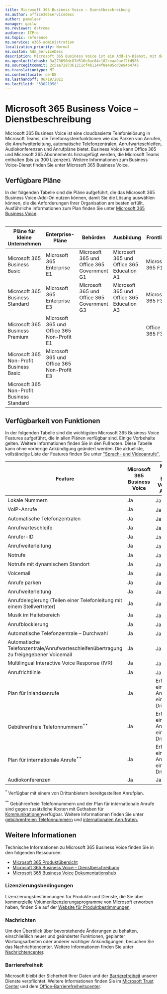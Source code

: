 ```yaml
---
title: Microsoft 365 Business Voice – Dienstbeschreibung
ms.author: office365servicedesc
author: pamelaar
manager: gailw
ms.reviewer: dstrome
audience: ITPro
ms.topic: reference
ms.service: o365-administration
localization_priority: Normal
ms.custom: Adm_ServiceDesc
description: Microsoft 365 Business Voice ist ein Add-In-Dienst, mit dem Sie Microsoft Teams für Telefonanrufe verwenden können. Dies kombiniert Telefonsystem, Inlandsanrufplan, SMS und Audiokonferenzen.
ms.openlocfilehash: 3a273090dc87d516c0ac84c182ceaa9aef2fd986
ms.sourcegitcommit: 2c5aa7297361211cf4b1144f0e495cd3e94b4745
ms.translationtype: MT
ms.contentlocale: de-DE
ms.lasthandoff: 06/19/2021
ms.locfileid: "53021958"
---
```

# <a name="microsoft-365-business-voice-service-description"></a>Microsoft 365 Business Voice – Dienstbeschreibung

Microsoft 365 Business Voice ist eine cloudbasierte Telefonielösung in Microsoft Teams, die Telefonsystemfunktionen wie das Parken von Anrufen, die Anrufweiterleitung, automatische Telefonzentralen, Anrufwarteschleifen, Audiokonferenzen und Anrufpläne bietet. Business Voice kann Office 365 und Microsoft 365 Abonnements hinzugefügt werden, die Microsoft Teams enthalten (bis zu 300 Lizenzen). Weitere Informationen zum Business Voice-Dienst finden Sie unter Microsoft 365 Business Voice.

## <a name="available-plans"></a>Verfügbare Pläne

In der folgenden Tabelle sind die Pläne aufgeführt, die das Microsoft 365 Business Voice-Add-On nutzen können, damit Sie die Lösung auswählen können, die die Anforderungen Ihrer Organisation am besten erfüllt. Ausführliche Informationen zum Plan finden Sie unter [Microsoft 365 Business Voice](/MicrosoftTeams/business-voice/whats-business-voice). <br><br>

| Pläne für kleine Unternehmen | Enterprise-Pläne | Behörden | Ausbildung | Frontline |
|----------------------|------------------|------------|-----------|-----------|
| Microsoft 365 Business Basic | Microsoft 365 Enterprise E1 | Microsoft 365 und Office 365 Government G1 | Microsoft 365 und Office 365 Education A1 | Microsoft 365 F1 |
| Microsoft 365 Business Standard | Microsoft 365 Enterprise E3 | Microsoft 365 und Office 365 Government G3 | Microsoft 365 und Office 365 Education A3 | Microsoft 365 F3 |
| Microsoft 365 Business Premium | Microsoft 365 und Office 365 Non-Profit E1 | | | Office 365 F3 |
| Microsoft 365 Non-Profit Business Basic | Microsoft 365 und Office 365 Non-Profit E3 | | | |
| Microsoft 365 Non-Profit Business Standard | | | | |

## <a name="feature-availability"></a>Verfügbarkeit von Funktionen

In der folgenden Tabelle sind die wichtigsten Microsoft 365 Business Voice Features aufgeführt, die in allen Plänen verfügbar sind. Einige Vorbehalte gelten. Weitere Informationen finden Sie in den Fußnoten. Diese Tabelle kann ohne vorherige Ankündigung geändert werden. Die aktuellste, vollständige Liste der Features finden Sie unter ["Sprach- und Videoanrufe".](https://www.microsoft.com/en-us/microsoft-teams/voice-calling)

| Feature | Microsoft 365 Business Voice | Microsoft 365 Business Voice Ohne Anrufplan |
|---------|------------------------------|---------------------------------------------------|
| Lokale Nummern | Ja | Ja<sup>*</sup> |
| VoIP-Anrufe | Ja | Ja<sup>*</sup> |
| Automatische Telefonzentralen | Ja | Ja<sup>*</sup> |
| Anrufwarteschleife | Ja | Ja<sup>*</sup> |
| Anrufer-ID | Ja | Ja<sup>*</sup> |
| Anrufweiterleitung | Ja | Ja<sup>*</sup> |
| Notrufe | Ja | Ja<sup>*</sup> |
| Notrufe mit dynamischem Standort | Ja | Ja<sup>*</sup> |
| Voicemail | Ja | Ja<sup>*</sup> |
| Anrufe parken | Ja | Ja<sup>*</sup> |
| Anrufweiterleitung | Ja | Ja<sup>*</sup> |
| Anrufdelegierung (Teilen einer Telefonleitung mit einem Stellvertreter) | Ja | Ja<sup>*</sup> |
| Musik im Haltebereich | Ja | Ja<sup>*</sup> |
| Anrufblockierung | Ja | Ja<sup>*</sup> |
| Automatische Telefonzentrale – Durchwahl | Ja | Ja<sup>*</sup> |
| Automatische Telefonzentrale/Anrufwarteschleifenübertragung zu freigegebener Voicemail | Ja | Ja<sup>*</sup> |
| Multilingual Interactive Voice Response (IVR) | Ja | Ja<sup>*</sup> |
| Anrufrichtlinie | Ja | Ja<sup>*</sup> |
| Plan für Inlandsanrufe | Ja | Erfordert einen Anrufplan eines Drittanbieters |
| Gebührenfreie Telefonnummern<sup>**</sup> | Ja | Erfordert einen Anrufplan eines Drittanbieters |
| Plan für internationale Anrufe<sup>**</sup> | Ja | Erfordert einen Anrufplan eines Drittanbieters |
| Audiokonferenzen | Ja | Ja |

<sup>*</sup> Verfügbar mit einem von Drittanbietern bereitgestellten Anrufplan.

<sup>**</sup> Gebührenfreie Telefonnummern und der Plan für internationale Anrufe sind gegen zusätzliche Kosten mit Guthaben für [Kommunikationen](/microsoftteams/what-are-communications-credits)verfügbar. Weitere Informationen finden Sie unter [gebührenfreien Telefonnummern](/microsoftteams/toll-free-dialing-limitations-and-restrictions) und [internationalen Anrufraten.](https://www.microsoft.com/microsoft-365/microsoft-teams/voice-calling?rtc=1#ow-download-rates)

## <a name="learn-more"></a>Weitere Informationen

Technische Informationen zu Microsoft 365 Business Voice finden Sie in den folgenden Ressourcen:

- [Microsoft 365 Produktübersicht](/MicrosoftTeams/business-voice/whats-business-voice)
- [Microsoft 365 Business Voice – Dienstbeschreibung](/office365/servicedescriptions/microsoft-365-business-voice-service-description)
- [Microsoft 365 Business Voice Dokumentationshub](/MicrosoftTeams/business-voice/)

### <a name="licensing-terms"></a>Lizenzierungsbedingungen

Lizenzierungsbestimmungen für Produkte und Dienste, die Sie über kommerzielle Volumenlizenzierungsprogramme von Microsoft erworben haben, finden Sie auf der [Website für Produktbestimmungen](https://www.microsoft.com/licensing/terms/).

### <a name="messaging"></a>Nachrichten

Um den Überblick über bevorstehende Änderungen zu behalten, einschließlich neuer und geänderter Funktionen, geplanter Wartungsarbeiten oder anderer wichtiger Ankündigungen, besuchen Sie das Nachrichtencenter. Weitere Informationen finden Sie unter [Nachrichtencenter](/microsoft-365/admin/manage/message-center).

### <a name="accessibility"></a>Barrierefreiheit

Microsoft bleibt der Sicherheit Ihrer Daten und der [Barrierefreiheit](https://www.microsoft.com/trust-center/compliance/accessibility) unserer Dienste verpflichtet. Weitere Informationen finden Sie im [Microsoft Trust Center](https://www.microsoft.com/trust-center) und dem [Office-Barrierefreiheitscenter](https://support.microsoft.com/office/office-accessibility-center-resources-for-people-with-disabilities-ecab0fcf-d143-4fe8-a2ff-6cd596bddc6d).
